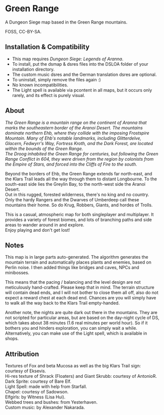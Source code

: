 # Green Range
A Dungeon Siege map based in the Green Range mountains.

FOSS, CC-BY-SA.

## Installation & Compatibility
- This map requires _Dungeon Siege: Legends of Aranna_.
- To install, put the dsmap & dsres files into the DSLOA folder of your installation directory.
- The custom music dsres and the German translation dsres are optional.
- To uninstall, simply remove the files again :)
- No known incompatibilities.
- The Light spell is available via pcontent in all maps, but it occurs only rarely, and its effect is purely visual.

## About
_The Green Range is a mountain range on the continent of Aranna that marks the southeastern border of the Aranoi Desert.
The mountains dominate northern Ehb, where they collide with the imposing Frostspire Mountain.
Many of Ehb's notable landmarks, including Glitterdelve, Glacern, Fedwyrr's Way, Fortress Kroth, and the Dark Forest,
are located within the bounds of the Green Range.\
The Droog inhabited the Green Range for centuries, but following the Green Range Conflict in 604,
they were driven from the region by colonists from the Empire of Stars, and forced into the Cliffs of Fire to the south._

Beyond the borders of Ehb, the Green Range extends far north-east,
and the Klars Trail leads all the way through them to distant Longbourne.
To the south-east side lies the Greylin Bay, to the north-west side the Aranoi Desert.\
Out in this rugged, forested wilderness, there's no king and no country.
Only the hardy Rangers and the Dwarves of Umberdeep call these mountains their home.
So do Krug, Robbers, Giants, and hordes of Trolls.

This is a casual, atmospheric map for both singleplayer and multiplayer.
It provides a variety of forest biomes, and lots of branching paths and side areas to wander around in and explore.\
Enjoy playing and don't get lost!

## Notes
This map is in large parts auto-generated.
The algorithm generates the mountain terrain and automatically places plants and enemies,
based on Perlin noise. I then added things like bridges and caves, NPCs and minibosses.

This means that the pacing / balancing and the level design are not meticulously hand-crafted.
Please keep that in mind.
The terrain structure will contain dead ends, and I will not bother to close them all off,
also do not expect a reward chest at each dead end.
Chances are you will simply have to walk all the way back to the Klars Trail empty-handed.

Another note, the nights are quite dark out there in the mountains.
They are not scripted for particular areas, but are based on the day-night cycle of DS,
which takes about 38 minutes (1.6 real minutes per world hour).
So if it bothers you and hinders exploration, you can simply wait a while.\
Alternatively, you can make use of the Light spell, which is available in shops.

## Attribution
Textures of Fox and beta Mucosa as well as the big Klars Trail sign: courtesy of Eksevis.\
Hi-res texture of Shrack (Floaters) and Giant Skrubb: courtesy of AntonioR.\
Dark Sprite: courtesy of Bare Elf.\
Light Spell: made with help from Starfall.\
Chapel: courtesy of Sadowson.\
Elfgirls: by Witness (Lisa Hui).\
Webbed trees and bushes: from Yesterhaven.\
Custom music: by Alexander Nakarada.
